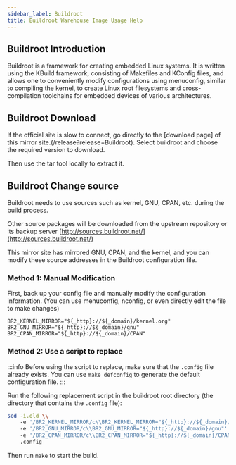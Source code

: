 ```yaml
---
sidebar_label: Buildroot
title: Buildroot Warehouse Image Usage Help
---
```


## Buildroot Introduction

Buildroot is a framework for creating embedded Linux systems. It is written using the KBuild framework, consisting of Makefiles and KConfig files, and allows one to conveniently modify configurations using menuconfig, similar to compiling the kernel, to create Linux root filesystems and cross-compilation toolchains for embedded devices of various architectures.

## Buildroot Download

If the official site is slow to connect, go directly to the [download page]  of this mirror site.(/release?release=Buildroot).
Select buildroot and choose the required version to download.

Then use the tar tool locally to extract it.

## Buildroot Change source

Buildroot needs to use sources such as kernel, GNU, CPAN, etc. during the build process.

Other source packages will be downloaded from the upstream repository or its backup server [http://sources.buildroot.net/](http://sources.buildroot.net/)

This mirror site has mirrored GNU, CPAN, and the kernel, and you can modify these source addresses in the Buildroot configuration file.

### Method 1: Manual Modification

First, back up your config file and manually modify the configuration information. (You can use menuconfig, nconfig, or even directly edit the file to make changes)

```raw varcode
BR2_KERNEL_MIRROR="${_http}://${_domain}/kernel.org"
BR2_GNU_MIRROR="${_http}://${_domain}/gnu"
BR2_CPAN_MIRROR="${_http}://${_domain}/CPAN"
```

### Method 2: Use a script to replace

:::info
Before using the script to replace, make sure that the `.config` file already exists. You can use `make defconfig` to generate the default configuration file.
:::

Run the following replacement script in the buildroot root directory (the directory that contains the `.config` file):

```bash varcode
sed -i.old \\
    -e '/BR2_KERNEL_MIRROR/c\\BR2_KERNEL_MIRROR="${_http}://${_domain}/kernel.org"' \\
    -e '/BR2_GNU_MIRROR/c\\BR2_GNU_MIRROR="${_http}://${_domain}/gnu"' \\
    -e '/BR2_CPAN_MIRROR/c\\BR2_CPAN_MIRROR="${_http}://${_domain}/CPAN"' \\
    .config

```

Then run `make` to start the build.
